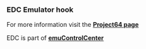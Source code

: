 ### EDC Emulator hook

For more information visit the [**Project64 page**](https://github.com/PhoenixInteractiveNL/edc-masterhook/wiki/Emulator-project64#menu)

EDC is part of [**emuControlCenter**](https://github.com/PhoenixInteractiveNL/emuControlCenter/wiki)
